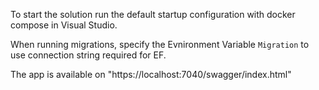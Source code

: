 To start the solution run the default startup configuration with docker compose in Visual Studio.

When running migrations, specify the Evnironment Variable `Migration` to use connection string required for EF.
 
The app is available on "https://localhost:7040/swagger/index.html"
